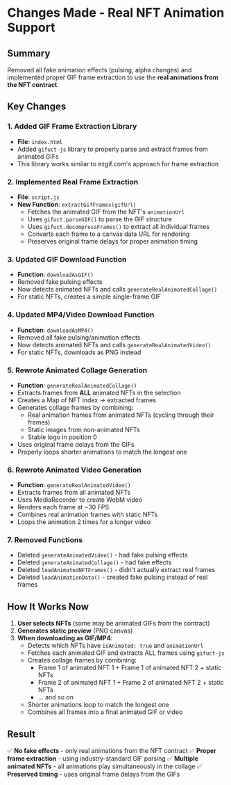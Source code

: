 # Changes Made - Real NFT Animation Support

## Summary
Removed all fake animation effects (pulsing, alpha changes) and implemented proper GIF frame extraction to use the **real animations from the NFT contract**.

## Key Changes

### 1. Added GIF Frame Extraction Library
- **File**: `index.html`
- Added `gifuct-js` library to properly parse and extract frames from animated GIFs
- This library works similar to ezgif.com's approach for frame extraction

### 2. Implemented Real Frame Extraction
- **File**: `script.js`
- **New Function**: `extractGifFrames(gifUrl)`
  - Fetches the animated GIF from the NFT's `animationUrl`
  - Uses `gifuct.parseGIF()` to parse the GIF structure
  - Uses `gifuct.decompressFrames()` to extract all individual frames
  - Converts each frame to a canvas data URL for rendering
  - Preserves original frame delays for proper animation timing

### 3. Updated GIF Download Function
- **Function**: `downloadAsGIF()`
- Removed fake pulsing effects
- Now detects animated NFTs and calls `generateRealAnimatedCollage()`
- For static NFTs, creates a simple single-frame GIF

### 4. Updated MP4/Video Download Function
- **Function**: `downloadAsMP4()`
- Removed all fake pulsing/animation effects
- Now detects animated NFTs and calls `generateRealAnimatedVideo()`
- For static NFTs, downloads as PNG instead

### 5. Rewrote Animated Collage Generation
- **Function**: `generateRealAnimatedCollage()`
- Extracts frames from **ALL** animated NFTs in the selection
- Creates a Map of NFT index → extracted frames
- Generates collage frames by combining:
  - Real animation frames from animated NFTs (cycling through their frames)
  - Static images from non-animated NFTs
  - Stable logo in position 0
- Uses original frame delays from the GIFs
- Properly loops shorter animations to match the longest one

### 6. Rewrote Animated Video Generation
- **Function**: `generateRealAnimatedVideo()`
- Extracts frames from all animated NFTs
- Uses MediaRecorder to create WebM video
- Renders each frame at ~30 FPS
- Combines real animation frames with static NFTs
- Loops the animation 2 times for a longer video

### 7. Removed Functions
- Deleted `generateAnimatedVideo()` - had fake pulsing effects
- Deleted `generateAnimatedCollage()` - had fake effects
- Deleted `loadAnimatedNFTFrames()` - didn't actually extract real frames
- Deleted `loadAnimationData()` - created fake pulsing instead of real frames

## How It Works Now

1. **User selects NFTs** (some may be animated GIFs from the contract)
2. **Generates static preview** (PNG canvas)
3. **When downloading as GIF/MP4**:
   - Detects which NFTs have `isAnimated: true` and `animationUrl`
   - Fetches each animated GIF and extracts ALL frames using `gifuct-js`
   - Creates collage frames by combining:
     - Frame 1 of animated NFT 1 + Frame 1 of animated NFT 2 + static NFTs
     - Frame 2 of animated NFT 1 + Frame 2 of animated NFT 2 + static NFTs
     - ... and so on
   - Shorter animations loop to match the longest one
   - Combines all frames into a final animated GIF or video

## Result
✅ **No fake effects** - only real animations from the NFT contract
✅ **Proper frame extraction** - using industry-standard GIF parsing
✅ **Multiple animated NFTs** - all animations play simultaneously in the collage
✅ **Preserved timing** - uses original frame delays from the GIFs
